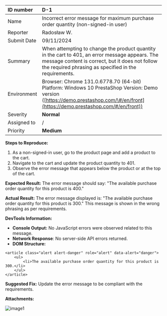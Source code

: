 

| ID number | D-1 |
| :---- | :---- |
| Name | Incorrect error message for maximum purchase order quantity (non-signed-in user) |
| Reporter | Radosław W. |
| Submit Date | 09/11/2024 |
| Summary | When attempting to change the product quantity in the cart to 401, an error message appears. The message content is correct, but it does not follow the required phrasing as specified in the requirements. |
| Environment | Browser: Chrome 131.0.6778.70  (64-bit) Platform: Windows 10 PrestaShop Version: Demo version ([https://demo.prestashop.com/\#/en/front](https://demo.prestashop.com/#/en/front))  |
| Severity | **Normal** |
| Assigned to | / |
| Priority | **Medium** |

**Steps to Reproduce:**

1. As a non-signed-in user, go to the product page and add a product to the cart.  
2. Navigate to the cart and update the product quantity to 401\.  
3. Observe the error message that appears below the product or at the top of the cart.

**Expected Result:** The error message should say: "The available purchase order quantity for this product is 400."

**Actual Result:** The error message displayed is: "The available purchase order quantity for this product is 300." This message is shown in the wrong phrasing as per requirements.  

**DevTools Information:**

* **Console Output:** No JavaScript errors were observed related to this message.  
* **Network Response**: No server-side API errors returned.  
* **DOM Structure:**
  
```
<article class="alert alert-danger" role="alert" data-alert="danger">
    <ul>
        <li>The available purchase order quantity for this product is 300.</li>
    </ul>
</article>
```

**Suggested Fix:** Update the error message to be compliant with the requirements.

**Attachments:**

![image1](https://d2cxucsjd6xvsd.cloudfront.net/public/team/014f16759dade12d4b9249822f2a05736e0ee69b/attachment/04fc0ba1df8e5ceed998bbb37b14c436b5b96bcf/screen2.JPG)
